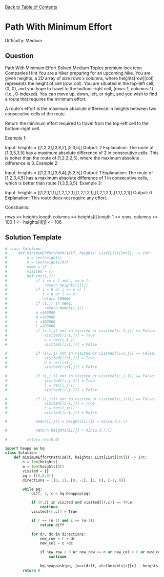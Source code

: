 [Back to Table of Contents](../../README.md)

# Path With Minimum Effort
Difficulty: Medium

## Question
Path With Minimum Effort
Solved
Medium
Topics
premium lock icon
Companies
Hint
You are a hiker preparing for an upcoming hike. You are given heights, a 2D array of size rows x columns, where heights[row][col] represents the height of cell (row, col). You are situated in the top-left cell, (0, 0), and you hope to travel to the bottom-right cell, (rows-1, columns-1) (i.e., 0-indexed). You can move up, down, left, or right, and you wish to find a route that requires the minimum effort.

A route's effort is the maximum absolute difference in heights between two consecutive cells of the route.

Return the minimum effort required to travel from the top-left cell to the bottom-right cell.

 

Example 1:



Input: heights = [[1,2,2],[3,8,2],[5,3,5]]
Output: 2
Explanation: The route of [1,3,5,3,5] has a maximum absolute difference of 2 in consecutive cells.
This is better than the route of [1,2,2,2,5], where the maximum absolute difference is 3.
Example 2:



Input: heights = [[1,2,3],[3,8,4],[5,3,5]]
Output: 1
Explanation: The route of [1,2,3,4,5] has a maximum absolute difference of 1 in consecutive cells, which is better than route [1,3,5,3,5].
Example 3:


Input: heights = [[1,2,1,1,1],[1,2,1,2,1],[1,2,1,2,1],[1,2,1,2,1],[1,1,1,2,1]]
Output: 0
Explanation: This route does not require any effort.
 

Constraints:

rows == heights.length
columns == heights[i].length
1 <= rows, columns <= 100
1 <= heights[i][j] <= 106

## Solution Template
```python
# class Solution:
#     def minimumEffortPath(self, heights: List[List[int]]) -> int:
#         n = len(heights)
#         m = len(heights[0])
#         memo = {}
#         visited = {}
#         def rec(i,j):
#             if i == n-1 and j == m-1:
#                 return heights[i][j]
#             if i < 0 or i >= n or \
#                j < 0 or j >= m:
#                return 100000
#             if (i,j) in memo:
#                 return memo[(i,j)]
#             u =100000
#             d =100000
#             r =100000
#             l =100000
#             if (i-1,j) not in visited or visited[(i-1,j)] == False:
#                 visited[(i-1,j)] = True
#                 u = rec(i-1,j)
#                 visited[(i-1,j)] = False

#             if (i+1,j) not in visited or visited[(i+1,j)] == False:
#                 visited[(i+1,j)] = True
#                 d = rec(i+1,j)
#                 visited[(i+1,j)] = False
            
#             if (i,j-1) not in visited or visited[(i,j-1)] == False:
#                 visited[(i,j-1)] = True
#                 l = rec(i,j-1)
#                 visited[(i,j-1)] = False
            
#             if (i,j+1) not in visited or visited[(i,j+1)] == False:
#                 visited[(i-1,j)] = True
#                 r = rec(i,j+1)
#                 visited[(i-1,j)] = False

#             memo[(i,j)] = heights[i][j] + min(u,d,r,l)

#             return heights[i][j] + min(u,d,r,l)
        
#         return rec(0,0)

import heapq as hq
class Solution:
    def minimumEffortPath(self, heights: List[List[int]]) -> int:
        n = len(heights)
        m = len(heights[0])
        visited = {}
        pq = [[0,0,0]]
        directions = [[0, 1], [0, -1], [1, 0], [-1, 0]]

        while pq:
            diff, r, c = hq.heappop(pq)

            if (r,c) in visited and visited[(r,c)] == True:
                continue
            visited[(r,c)] = True

            if r == (n-1) and c == (m-1):
                return diff
            
            for dr, dc in directions:
                new_row = r + dr
                new_col = c +dc

                if new_row < 0 or new_row >= n or new_col < 0 or new_col >= m or ((new_row, new_col) in visited and visited[(new_row, new_col)] == True):
                    continue
                
                hq.heappush(pq, [max(diff, abs(heights[r][c] - heights[new_row][new_col])), new_row, new_col])
        return 0

```
